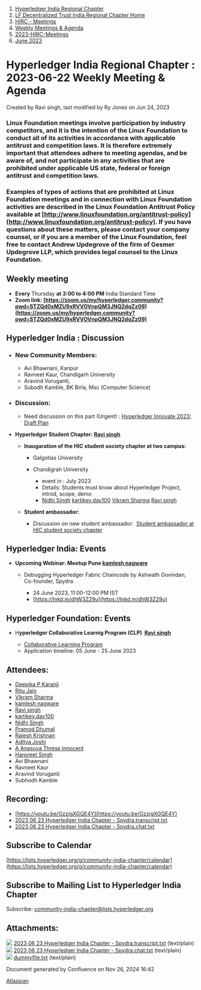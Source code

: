 1. [Hyperledger India Regional Chapter](index.html)
2. [LF Decentralized Trust India Regional Chapter Home](LF-Decentralized-Trust-India-Regional-Chapter-Home_19169282.html)
3. [HIRC - Meetings](HIRC---Meetings_19169350.html)
4. [Weekly Meetings &amp; Agenda](19169352.html)
5. [2023-HIRC-Meetings](2023-HIRC-Meetings_19170487.html)
6. [June 2023](June-2023_19170916.html)

# Hyperledger India Regional Chapter : 2023-06-22 Weekly Meeting &amp; Agenda

Created by Ravi singh, last modified by Ry Jones on Jun 24, 2023

### **Linux Foundation meetings involve participation by industry competitors, and it is the intention of the Linux Foundation to conduct all of its activities in accordance with applicable antitrust and competition laws. It is therefore extremely important that attendees adhere to meeting agendas, and be aware of, and not participate in any activities that are prohibited under applicable US state, federal or foreign antitrust and competition laws.**

### **Examples of types of actions that are prohibited at Linux Foundation meetings and in connection with Linux Foundation activities are described in the Linux Foundation Antitrust Policy available at [http://www.linuxfoundation.org/antitrust-policy](http://www.linuxfoundation.org/antitrust-policy). If you have questions about these matters, please contact your company counsel, or if you are a member of the Linux Foundation, feel free to contact Andrew Updegrove of the firm of Gesmer Updegrove LLP, which provides legal counsel to the Linux Foundation.**

## **Weekly meeting**

- **Every** Thursday **at 3:00 to 4:00 PM** India Standard Time
- **Zoom link: [https://zoom.us/my/hyperledger.community?pwd=STZQd0xMZU9xRVVOVnpQM3JNQ2dqZz09](https://zoom.us/my/hyperledger.community?pwd=STZQd0xMZU9xRVVOVnpQM3JNQ2dqZz09)**

## **Hyperledger India : Discussion**

- ### New Community Members:
  
  - Avi Bhawnani, Kanpur
  - Ravneet Kaur, Chandigarh University
  - Aravind Voruganti,
  - Subodh Kamble, BK Birla, Msc (Computer Science)

<!--THE END-->

- ### **Discussion:**
  
  - Need discussion on this part (Urgent) : [Hyperledger Innovate 2023: Draft Plan](19171048.html)
- **Hyperledger Student Chapter: [Ravi singh](https://lf-hyperledger.atlassian.net/wiki/people/6207b125f5d29a0068fd3a32?ref=confluence)** 
  
  - **Inaugaration of the HIC student society chapter at two campus:**
    
    - Galgotias University
    - Chandigrah University
      
      - event in : July 2023
      - Details: Students must know about Hyperledger Project, introd, scope, demo
      - [Nidhi Singh](https://lf-hyperledger.atlassian.net/wiki/people/712020:0f4b10ea-b6e4-43be-8d68-0fbeb9d94639?ref=confluence) [kartikey.dav100](https://lf-hyperledger.atlassian.net/wiki/people/5d5fd1d08de8420ca06d3048?ref=confluence) [Vikram Sharma](https://lf-hyperledger.atlassian.net/wiki/people/712020:af0c3f29-e190-4dc2-9098-9266b1dc0dab?ref=confluence) [Ravi singh](https://lf-hyperledger.atlassian.net/wiki/people/6207b125f5d29a0068fd3a32?ref=confluence)
  - **Student ambassador:** 
    
    - Discussion on new student ambassador:  [Student ambassador at HIC student society chapter](Student-ambassador-at-HIC-student-society-chapter_19171017.html)

## **Hyperledger India: Events**

- **Upcoming Webinar: Meetup Pune [kamlesh nagware](https://lf-hyperledger.atlassian.net/wiki/people/557058:8e1fc425-f938-4b39-ad13-9cd8b0ddde52?ref=confluence)** 
  
  - Debugging Hyperledger Fabric Chaincode by Ashwath Govindan, Co-founder, Spydra
    
    - 24 June 2023, 11:00-12:00 PM IST
    - [https://lnkd.in/dhW3Z29u](https://lnkd.in/dhW3Z29u)

## **Hyperledger Foundation: Events**

- H**yperledger Collaborative Learnig Program (CLP)  [Ravi singh](https://lf-hyperledger.atlassian.net/wiki/people/6207b125f5d29a0068fd3a32?ref=confluence)** 
  
  - [Collaborative Learning Program](https://lf-hyperledger.atlassian.net/wiki/spaces/CLP/overview)
  - Application timeline: 05 June - 25 June 2023

## Attendees:

- [Deepika P Karanji](https://lf-hyperledger.atlassian.net/wiki/people/712020:34119971-4220-42fd-b14f-cf9dee0205ef?ref=confluence)
- [Ritu Jain](https://lf-hyperledger.atlassian.net/wiki/people/557058:5c9c59c5-fd5d-49e5-9535-364abb623584?ref=confluence)
- [Vikram Sharma](https://lf-hyperledger.atlassian.net/wiki/people/712020:af0c3f29-e190-4dc2-9098-9266b1dc0dab?ref=confluence)
- [kamlesh nagware](https://lf-hyperledger.atlassian.net/wiki/people/557058:8e1fc425-f938-4b39-ad13-9cd8b0ddde52?ref=confluence)
- [Ravi singh](https://lf-hyperledger.atlassian.net/wiki/people/6207b125f5d29a0068fd3a32?ref=confluence)
- [kartikey.dav100](https://lf-hyperledger.atlassian.net/wiki/people/5d5fd1d08de8420ca06d3048?ref=confluence)
- [Nidhi Singh](https://lf-hyperledger.atlassian.net/wiki/people/712020:0f4b10ea-b6e4-43be-8d68-0fbeb9d94639?ref=confluence)
- [Pramod Dhumal](https://lf-hyperledger.atlassian.net/wiki/people/557058:427a3e79-fd4e-4ef4-8cd7-8b2ea92d65e7?ref=confluence)
- [Rajesh Krishnan](https://lf-hyperledger.atlassian.net/wiki/people/712020:edfbbf83-28be-4c2e-8863-7b0570fb781e?ref=confluence)
- [Aditya Joshi](https://lf-hyperledger.atlassian.net/wiki/people/5a5129ceb12c7029722bbcac?ref=confluence)
- [A Anasuya Threse Innocent](https://lf-hyperledger.atlassian.net/wiki/people/712020:661aa2f0-0e5a-4e8d-b57b-de10204ea99b?ref=confluence)
- [Harpreet Singh](https://lf-hyperledger.atlassian.net/wiki/people/712020:a22a3df2-e5ee-4c2b-b226-b87b9cc5e029?ref=confluence)
- Avi Bhawnani
- Ravneet Kaur
- Aravind Voruganti
- Subhodh Kamble

## Recording:

- [https://youtu.be/GzzjgXGQE4Y](https://youtu.be/GzzjgXGQE4Y)
- [2023 06 23 Hyperledger India Chapter - Spydra.transcript.txt](attachments/19171051/19171071.txt)
- [2023 06 23 Hyperledger India Chapter - Spydra.chat.txt](attachments/19171051/19171072.txt)

## Subscribe to Calendar

[https://lists.hyperledger.org/g/community-india-chapter/calendar](https://lists.hyperledger.org/g/community-india-chapter/calendar)

## Subscribe to Mailing List to Hyperledger India Chapter

Subscribe: [community-india-chapter@lists.hyperledger.org](mailto:community-india-chapter@lists.hyperledger.org)

## Attachments:

![](images/icons/bullet_blue.gif) [2023 06 23 Hyperledger India Chapter - Spydra.transcript.txt](attachments/19171051/19171071.txt) (text/plain)  
![](images/icons/bullet_blue.gif) [2023 06 23 Hyperledger India Chapter - Spydra.chat.txt](attachments/19171051/19171072.txt) (text/plain)  
![](images/icons/bullet_blue.gif) [dummyfile.txt](attachments/19171051/19171052.txt) (text/plain)

Document generated by Confluence on Nov 26, 2024 16:42

[Atlassian](http://www.atlassian.com/)
